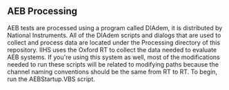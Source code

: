 ## AEB Processing
AEB tests are processed using a program called DIAdem, it is distributed by National Instruments. All of the DIAdem scripts and dialogs that are used to collect and process data are located under the Processing directory of this repository.
IIHS uses the Oxford RT to collect the data needed to evaluate AEB systems. If you're using this system as well, most of the modifications needed to run these scripts will be related to modifying paths because the channel naming conventions should be the same from RT to RT.
To begin, run the AEBStartup.VBS script.
